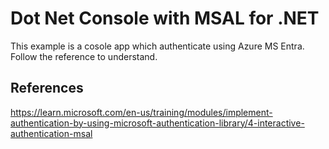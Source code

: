 # Dot Net Console with MSAL for .NET
<p>
  This example is a cosole app which authenticate using Azure MS Entra. Follow the reference to understand.
</p>

## References
https://learn.microsoft.com/en-us/training/modules/implement-authentication-by-using-microsoft-authentication-library/4-interactive-authentication-msal
